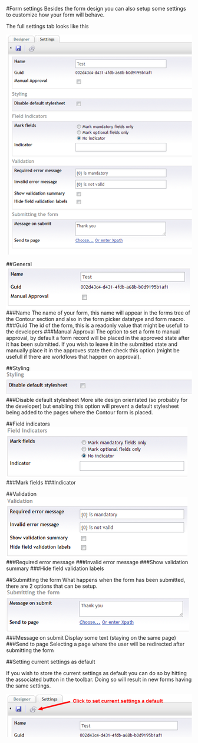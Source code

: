 #Form settings
Besides the form design you can also setup some settings to customize how your form will behave.

The full settings tab looks like this

![Form settings](FormSettings.png)

##General
![Form settings general](FormSettingsGeneral.png)
###Name
The name of your form, this name will appear in the forms tree of the Contour section and also in the form picker datatype and form macro.
###Guid
The id of the form, this is a readonly value that might be usefull to the developers
###Manual Approval
The option to set a form to manual approval, by default a form record will be placed in the approved state after it has been submitted. If you wish to leave it in the submitted state and manually place it in the approves state then check this option (might be usefull if there are workflows that happen on approval).

##Styling
![Form settings stylesheet](FormSettingsStylesheet.png)
###Disable default stylesheet
More site design orientated (so probably for the developer) but enabling this option will prevent a default stylesheet being added to the pages where the Contour form is placed.

##Field indicators
![Form settings field indicators](FormSettingsFieldIndicators.png)
###Mark fields
###Indicator

##Validation
![Form settings validation](FormSettingsValidation.png)
###Required error message
###Invalid error message
###Show validation summary
###Hide field validation labels

##Submitting the form
What happens when the form has been submitted, there are 2 options that can be setup.
![Form settings submitting the form](FormSettingsSubmitting.png)
###Message on submit
Display some text (staying on the same page)
###Send to page
Selecting a page where the user will be redirected after submitting the form

##Setting current settings as default

If you wish to store the current settings as default you can do so by hitting the associated button in the toolbar. Doing so will result in new forms having the same settings.

![Form settings as default](FormSettingsSetAsDefault.png)